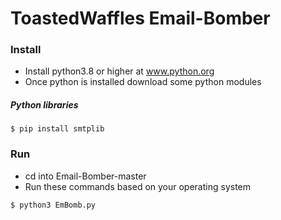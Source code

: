# ToastedWaffles Email-Bomber

### Install
- Install python3.8 or higher at www.python.org
- Once python is installed download some python modules
##### Python libraries
```
$ pip install smtplib
```

### Run
- cd into Email-Bomber-master
- Run these commands based on your operating system

```
$ python3 EmBomb.py
```

